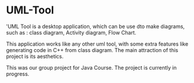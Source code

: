# UML-Tool

'UML Tool is a desktop application, which can be use dto make diagrams, such as : class diagram, Activity diagram, Flow Chart.

This application works like any other uml tool, with some extra features like generating code in C++ from class diagram. The main attraction of this project is its aesthetics.

This was our group project for Java Course.
The project is currently in progress.
